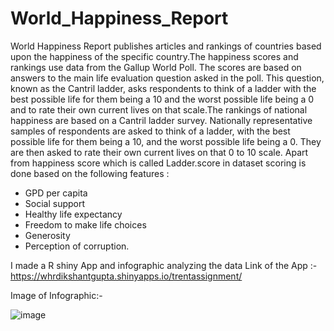# World_Happiness_Report

World Happiness Report publishes articles and rankings of countries based upon the happiness of the specific country.The happiness scores and rankings use data from the Gallup World Poll. The scores are based on answers to the main life evaluation question asked in the poll. This question, known as the Cantril ladder, asks respondents to think of a ladder with the best possible life for them being a 10 and the worst possible life being a 0 and to rate their own current lives on that scale.The rankings of national happiness are based on a Cantril ladder survey. Nationally representative samples of respondents are asked to think of a ladder, with the best possible life for them being a 10, and the worst possible life being a 0. They are then asked to rate their own current lives on that 0 to 10 scale. Apart from happiness score which is called Ladder.score in dataset scoring is done based on the following features :
* GPD per capita
* Social support
* Healthy life expectancy
* Freedom to make life choices
* Generosity
* Perception of corruption.

I made a R shiny App and infographic analyzing the data 
Link of the App :- https://whrdikshantgupta.shinyapps.io/trentassignment/

Image of Infographic:-


![image](https://user-images.githubusercontent.com/54064899/192968356-167acfe6-1d74-46ae-9f0e-fab1831038b3.png)


